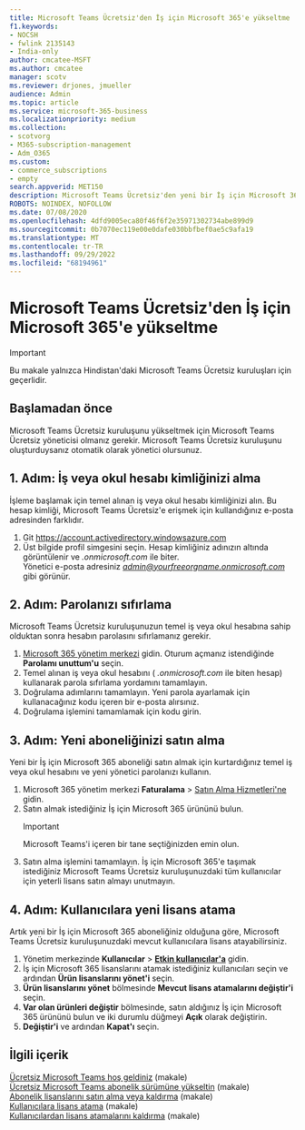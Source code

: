 ```yaml
---
title: Microsoft Teams Ücretsiz'den İş için Microsoft 365'e yükseltme
f1.keywords:
- NOCSH
- fwlink 2135143
- India-only
author: cmcatee-MSFT
ms.author: cmcatee
manager: scotv
ms.reviewer: drjones, jmueller
audience: Admin
ms.topic: article
ms.service: microsoft-365-business
ms.localizationpriority: medium
ms.collection:
- scotvorg
- M365-subscription-management
- Adm_O365
ms.custom:
- commerce_subscriptions
- empty
search.appverid: MET150
description: Microsoft Teams Ücretsiz'den yeni bir İş için Microsoft 365 aboneliğine yükseltmeyi öğrenin.
ROBOTS: NOINDEX, NOFOLLOW
ms.date: 07/08/2020
ms.openlocfilehash: 4dfd9005eca80f46f6f2e35971302734abe899d9
ms.sourcegitcommit: 0b7070ec119e00e0dafe030bbfbef0ae5c9afa19
ms.translationtype: MT
ms.contentlocale: tr-TR
ms.lasthandoff: 09/29/2022
ms.locfileid: "68194961"
---
```

# <a name="upgrade-from-microsoft-teams-free-to-microsoft-365-for-business"></a>Microsoft Teams Ücretsiz'den İş için Microsoft 365'e yükseltme

> [!IMPORTANT]
> Bu makale yalnızca Hindistan'daki Microsoft Teams Ücretsiz kuruluşları için geçerlidir.

## <a name="before-you-begin"></a>Başlamadan önce

Microsoft Teams Ücretsiz kuruluşunu yükseltmek için Microsoft Teams Ücretsiz yöneticisi olmanız gerekir. Microsoft Teams Ücretsiz kuruluşunu oluşturduysanız otomatik olarak yönetici olursunuz.

## <a name="step-1-get-your-work-or-school-account-id"></a>1. Adım: İş veya okul hesabı kimliğinizi alma

İşleme başlamak için temel alınan iş veya okul hesabı kimliğinizi alın. Bu hesap kimliği, Microsoft Teams Ücretsiz'e erişmek için kullandığınız e-posta adresinden farklıdır.

1. Git <a href="https://go.microsoft.com/fwlink/p/?linkid=2134797" target="_blank"><https://account.activedirectory.windowsazure.com></a>
2. Üst bilgide profil simgesini seçin. Hesap kimliğiniz adınızın altında görüntülenir ve *.onmicrosoft.com* ile biter.\
    Yönetici e-posta adresiniz *admin@yourfreeorgname.onmicrosoft.com* gibi görünür.

## <a name="step-2-reset-your-password"></a>2. Adım: Parolanızı sıfırlama

Microsoft Teams Ücretsiz kuruluşunuzun temel iş veya okul hesabına sahip olduktan sonra hesabın parolasını sıfırlamanız gerekir.

1. <a href="https://go.microsoft.com/fwlink/p/?linkid=2024339" target="_blank">Microsoft 365 yönetim merkezi</a> gidin. Oturum açmanız istendiğinde **Parolamı unuttum'u** seçin.
2. Temel alınan iş veya okul hesabını ( *.onmicrosoft.com* ile biten hesap) kullanarak parola sıfırlama yordamını tamamlayın.
3. Doğrulama adımlarını tamamlayın. Yeni parola ayarlamak için kullanacağınız kodu içeren bir e-posta alırsınız.
4. Doğrulama işlemini tamamlamak için kodu girin.

## <a name="step-3-buy-your-new-subscription"></a>3. Adım: Yeni aboneliğinizi satın alma

Yeni bir İş için Microsoft 365 aboneliği satın almak için kurtardığınız temel iş veya okul hesabını ve yeni yönetici parolanızı kullanın.

1. Microsoft 365 yönetim merkezi **Faturalama** > <a href="https://go.microsoft.com/fwlink/p/?linkid=868433" target="_blank">Satın Alma Hizmetleri'ne</a> gidin.
2. Satın almak istediğiniz İş için Microsoft 365 ürününü bulun.
    > [!IMPORTANT]
    > Microsoft Teams'i içeren bir tane seçtiğinizden emin olun.
3. Satın alma işlemini tamamlayın. İş için Microsoft 365'e taşımak istediğiniz Microsoft Teams Ücretsiz kuruluşunuzdaki tüm kullanıcılar için yeterli lisans satın almayı unutmayın.

## <a name="step-4-assign-new-licenses-to-users"></a>4. Adım: Kullanıcılara yeni lisans atama

Artık yeni bir İş için Microsoft 365 aboneliğiniz olduğuna göre, Microsoft Teams Ücretsiz kuruluşunuzdaki mevcut kullanıcılara lisans atayabilirsiniz.

1. Yönetim merkezinde **Kullanıcılar** > <a href="https://go.microsoft.com/fwlink/p/?linkid=834822" target="_blank">**Etkin kullanıcılar'a**</a> gidin.
2. İş için Microsoft 365 lisanslarını atamak istediğiniz kullanıcıları seçin ve ardından **Ürün lisanslarını yönet'i** seçin.
3. **Ürün lisanslarını yönet** bölmesinde **Mevcut lisans atamalarını değiştir'i** seçin.
4. **Var olan ürünleri değiştir** bölmesinde, satın aldığınız İş için Microsoft 365 ürününü bulun ve iki durumlu düğmeyi **Açık** olarak değiştirin.
5. **Değiştir'i** ve ardından **Kapat'ı** seçin.

## <a name="related-content"></a>İlgili içerik

[Ücretsiz Microsoft Teams hoş geldiniz](https://support.microsoft.com/office/6d79a648-6913-4696-9237-ed13de64ae3c) (makale)\
[Ücretsiz Microsoft Teams abonelik sürümüne yükseltin](/microsoftteams/upgrade-freemium) (makale)\
[Abonelik lisanslarını satın alma veya kaldırma](../licenses/buy-licenses.md) (makale)\
[Kullanıcılara lisans atama](../../admin/manage/assign-licenses-to-users.md) (makale)\
[Kullanıcılardan lisans atamalarını kaldırma](../../admin/manage/remove-licenses-from-users.md) (makale)
